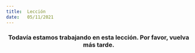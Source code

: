 ```yaml
---
title:  Lección
date:   05/11/2021
---
```


### <center>Todavía estamos trabajando en esta lección. Por favor, vuelva más tarde.</center>